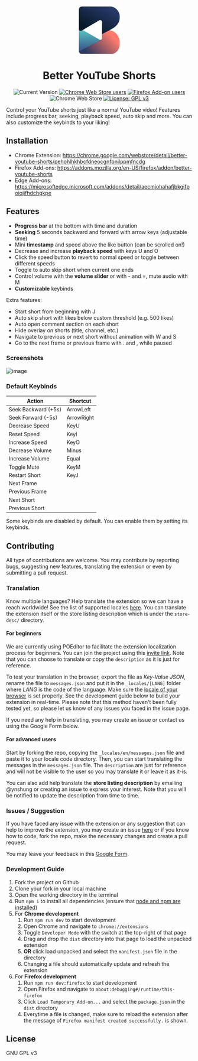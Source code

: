 <div align="center">

![BYS Icon](./src/assets/icons/bys-128.png)

# Better YouTube Shorts

![Current Version](https://img.shields.io/amo/v/better-youtube-shorts?label=version)
[![Chrome Web Store users](https://img.shields.io/chrome-web-store/users/pehohlhkhbcfdneocgnfbnilppmfncdg?label=chrome)](https://chrome.google.com/webstore/detail/better-youtube-shorts/pehohlhkhbcfdneocgnfbnilppmfncdg)
[![Firefox Add-on users](https://img.shields.io/amo/users/better-youtube-shorts?label=firefox)](https://addons.mozilla.org/en-US/firefox/addon/better-youtube-shorts)
![Chrome Web Store](https://img.shields.io/chrome-web-store/rating/pehohlhkhbcfdneocgnfbnilppmfncdg)
[![License: GPL v3](https://img.shields.io/badge/License-GPLv3-blue.svg)](https://www.gnu.org/licenses/gpl-3.0)

</div>

Control your YouTube shorts just like a normal YouTube video! Features include progress bar, seeking, playback speed, auto skip and more. You can also customize the keybinds to your liking!

## Installation

- Chrome Extension: https://chrome.google.com/webstore/detail/better-youtube-shorts/pehohlhkhbcfdneocgnfbnilppmfncdg
- Firefox Add-ons: https://addons.mozilla.org/en-US/firefox/addon/better-youtube-shorts
- Edge Add-ons: https://microsoftedge.microsoft.com/addons/detail/aecmjohahafjbkgifpoiojifhdchgkpe

## Features

- **Progress bar** at the bottom with time and duration
- **Seeking** 5 seconds backward and forward with arrow keys (adjustable time)
- Mini **timestamp** and speed above the like button (can be scrolled on!)
- Decrease and increase **playback speed** with keys U and O
- Click the speed button to revert to normal speed or toggle between different speeds
- Toggle to auto skip short when current one ends
- Control volume with the **volume slider** or with - and =, mute audio with M
- **Customizable** keybinds

Extra features:

- Start short from beginning with J
- Auto skip short with likes below custom threshold (e.g. 500 likes)
- Auto open comment section on each short
- Hide overlay on shorts (title, channel, etc.)
- Navigate to previous or next short without animation with W and S
- Go to the next frame or previous frame with . and , while paused

### Screenshots

![image](https://github.com/ynshung/better-yt-shorts/assets/61302840/448f4050-cc7f-4676-b072-8bf2771d4b59)

### Default Keybinds

| Action              | Shortcut   |
| ------------------- | ---------- |
| Seek Backward (+5s) | ArrowLeft  |
| Seek Forward (-5s)  | ArrowRight |
| Decrease Speed      | KeyU       |
| Reset Speed         | KeyI       |
| Increase Speed      | KeyO       |
| Decrease Volume     | Minus      |
| Increase Volume     | Equal      |
| Toggle Mute         | KeyM       |
| Restart Short       | KeyJ       |
| Next Frame          |            |
| Previous Frame      |            |
| Next Short          |            |
| Previous Short      |            |

Some keybinds are disabled by default. You can enable them by setting its keybinds.

## Contributing

All type of contributions are welcome. You may contribute by reporting bugs, suggesting new features, translating the extension or even by submitting a pull request.

### Translation

Know multiple languages? Help translate the extension so we can have a reach worldwide! See the list of supported locales [here](https://developer.chrome.com/docs/webstore/i18n/#choosing-locales-to-support). You can translate the extension itself or the store listing description which is under the `store-desc/` directory.

#### For beginners

We are currently using POEditor to facilitate the extension localization process for beginners. You can join the project using this [invite link](https://poeditor.com/join/project/QwlUFSANOG). Note that you can choose to translate or copy the `description` as it is just for reference.

To test your translation in the browser, export the file as _Key-Value JSON_, rename the file to `messages.json` and put it in the `_locales/[LANG]` folder where _LANG_ is the code of the language. Make sure the [locale of your browser](https://developer.chrome.com/docs/extensions/reference/i18n/#how-to-set-browsers-locale) is set properly. See the development guide below to build your extension in real-time. Please note that this method haven't been fully tested yet, so please let us know of any issues you faced in the issue page.

If you need any help in translating, you may create an issue or contact us using the Google Form below.

#### For advanced users

Start by forking the repo, copying the `_locales/en/messages.json` file and paste it to your locale code directory. Then, you can start translating the messages in the `messages.json` file. The `description` are just for reference and will not be visible to the user so you may translate it or leave it as it-is.

You can also add help translate the **store listing description** by emailing @ynshung or creating an issue to express your interest. Note that you will be notified to update the description from time to time.

### Issues / Suggestion

If you have faced any issue with the extension or any suggestion that can help to improve the extension, you may create an issue [here](https://github.com/ynshung/better-yt-shorts/issues) or if you know how to code, fork the repo, make the necessary changes and create a pull request.

You may leave your feedback in this [Google Form](https://forms.gle/pvSiMwDeQVfwyALfA).

### Development Guide

1. Fork the project on Github
2. Clone your fork in your local machine
3. Open the working directory in the terminal
4. Run `npm i` to install all dependencies (ensure that [node and npm are installed](https://nodejs.org/en))
5. For **Chrome development**
   1. Run `npm run dev` to start development
   2. Open Chrome and navigate to `chrome://extensions`
   3. Toggle `Developer Mode` with the switch at the top-right of that page
   4. Drag and drop the `dist` directory into that page to load the unpacked extension
   5. **OR** click load unpacked and select the `manifest.json` file in the directory
   6. Changing a file should automatically update and refresh the extension
6. For **Firefox development**
   1. Run `npm run dev:firefox` to start development
   2. Open Firefox and navigate to `about:debugging#/runtime/this-firefox`
   3. Click `Load Temporary Add-on...` and select the `package.json` in the `dist` directory
   4. Everytime a file is changed, make sure to reload the extension after the message of `Firefox manifest created successfully.` is shown.

## License

GNU GPL v3
